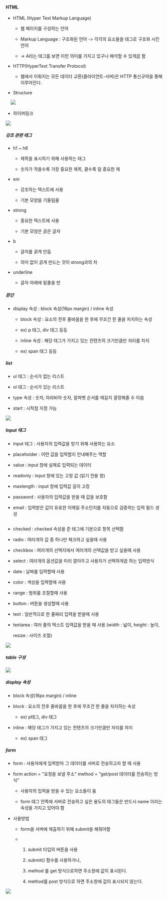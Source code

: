 #### HTML

* HTML (Hyper Text Markup Language)
  
  * 웹 페이지를 구성하는 언어
  
  * Markup Language : 구조화된 언어 -> 각각의 요소들을 태그로 구조화 시킨 언어
  
  * -> A라는 태그를 보면 이런 의미를 가지고 있구나 해석할 수 있게끔 함

* HTTP(HyperText Transfer Protocol)
  
  * 웹에서 이뤄지는 모든 데이터 교환(클라이언트-서버)은 HTTP 통신규약을 통해 이루어진다.

* Structure

    <img src = "https://github.com/DeveloperDulli/T.I.L/blob/master/WEB/HTML_img/structure.png">

* 하이퍼링크

<img src = "https://github.com/DeveloperDulli/T.I.L/blob/master/WEB/HTML_img/tag.png">

##### 강조 관련 태그

* h1 ~ h6
  
  * 제목을 표시하기 위해 사용하는 태그
  
  * 숫자가 작을수록 가장 중요한 제목, 클수록 덜 중요한 제

* em
  
  * 강조하는 택스트에 사용
  
  * 기본 모양을 기울림꼴

* strong
  
  * 중요한 텍스트에 사용
  
  * 기본 모양은 굵은 글자

* b
  
  * 글자를 굵게 만듬
  
  * 의미 없이 굵게 만드는 것이 strong과의 차

* underline
  
  * 글자 아래에 밑줄을 만

##### 문단

* display 속성 : block 속성(16px margin) / inline 속성
  
  * block 속성 : 요소의 전후 줄바꿈을 한 후에 무조건 한 줄을 차지하는 속성
  
  * ex) p 태그, div 태그 등등
  
  * inline 속성 : 해당 태그가 가지고 있는 컨텐츠의 크기만큼만 자리를 차지
  
  * ex) span 태그 등등

##### list

* ul 태그 : 순서가 없는 리스트

* ol 태그 : 순서가 있는 리스트

* type 속성 : 숫자, 아라비아 숫자, 알파벳 순서를 매길지 결정해줄 수 이씀

* start : 시작점 지정 가능

<img src = "https://github.com/DeveloperDulli/T.I.L/blob/master/WEB/HTML_img/list.png">

##### Input 태그

* input 태그 : 사용자의 입력값을 받기 위해 사용하는 요소

* placeholder : 어떤 값을 입력할지 안내해주는 역할

* value : input 창에 실제로 입력되는 데이터

* readonly : input 창에 있는 고정 값 (읽기 전용 창)

* maxlength : input 창에 입력값 길이 고정

* password : 사용자의 입력값을 받을 때 값을 보호함

* email : 입력받은 값이 유효한 이메일 주소인지를 자동으로 검증하는 입력 필드 생성
  
  <img title="" src="https://github.com/DeveloperDulli/T.I.L/blob/master/WEB/HTML_img/input01.png" alt="">

* checked : checked 속성을 준 태그에 기본으로 항목 선택함

* radio : 여러개의 값 중 하나만 체크하고 싶을때 사용

* checkbox : 여러개의 선택지에서 여러개의 선택값을 받고 싶을때 사용

* select : 여러개의 옵션값을 미리 깔아두고 사용자가 선택하게끔 하는 입력방식

* date : 날짜를 입력할때 사용

* color : 색상을 입력할때 사용

* range : 범위를 조절할때 사용

* button : 버튼을 생성할때 사용

* text : 일반적으로 한 줄짜리 입력을 받을때 사용

* textarea : 여러 줄의 텍스트 입력값을 받을 때 사용 (width : 넓이, height : 높이, 
  
  resize : 사이즈 조절)

<img src = "https://github.com/DeveloperDulli/T.I.L/blob/master/WEB/HTML_img/input02.png">

##### table 구성

<img src = "https://github.com/DeveloperDulli/T.I.L/blob/master/WEB/HTML_img/table.png">

##### display 속성

* block 속성(16px margin) / inline

* block : 요소의 전후 줄바꿈을 한 후에 무조건 한 줄을 차지하는 속성
  
  * ex) p태그, div 태그

* inline : 해당 태그가 가지고 있는 컨텐츠의 크기만큼만 자리를 차지
  
  * ex) span 태그



##### form

* form : 사용자에게 입력받아 그 데이터를 서버로 전송하고자 할 때 사용

* form action = "요청을 보낼 주소" method = "get/post 데이터를 전송하는 방식"
  
  * 사용자의 입력을 받을 수 있는 요소들이 옴
  
  * form 태그 안쪽에 서버로 전송하고 싶은 용도의 태그들은 반드시 name 이라는 속성을 가지고 있어야 함

* 사용방법
  
  * form을 서버에 제출하기 위해 submit을 해줘야함
  
  * 1. submit 타입의 버튼을 사용
    
    2. submit() 함수를 사용하거나,
    
    3. method 를 get 방식으로하면 주소창에 값이 표시된다.
    
    4. method를 post 방식으로 하면 주소창에 값이 표시되지 않는다.

<img src = "https://github.com/DeveloperDulli/T.I.L/blob/master/WEB/HTML_img/form.png">
